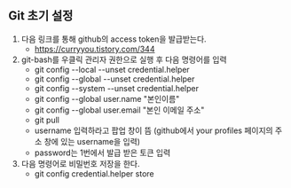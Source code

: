 ## Git 초기 설정

1. 다음 링크를 통해 github의 access token을 발급받는다.
	- https://curryyou.tistory.com/344
2. git-bash를 우클릭 관리자 권한으로 실행 후 다음 명령어를 입력
	- git config --local --unset credential.helper
	- git config --global --unset credential.helper
	- git config --system --unset credential.helper
	- git config --global user.name "본인이름"
	- git config --global user.email "본인 이메일 주소"
	- git pull
	- username 입력하라고 팝업 창이 뜸 (github에서 your profiles 페이지의 주소 창에 있는 username을 입력)
	- password는 1번에서 발급 받은 토큰 입력
3. 다음 명령어로 비밀번호 저장을 한다.
	- git config credential.helper store
